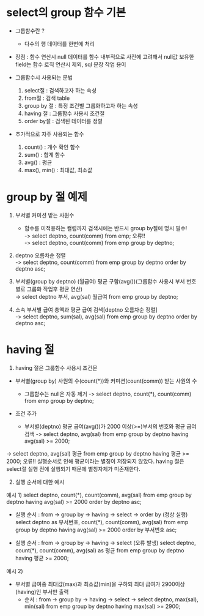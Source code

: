 
# select의 group 함수 기본
  
- 그룹함수란 ?  
    - 다수의 행 데이터를 한번에 처리  
- 장점 : 함수 연산시 null 데이터를 함수 내부적으로 사전에 고려해서 null값 보유한 field는 함수 로직 연산시 제외, sql 문장 작업 용이  
  
- 그룹함수시 사용되는 문법  
    1. select절 : 검색하고자 하는 속성  
    2. from절	: 검색 table  
    3. group by 절 : 특정 조건별 그룹화하고자 하는 속성  
    4. having 절 : 그룹함수 사용시 조건절  
    5. order by절 : 검색된 데이터를 정렬  
  
- 추가적으로 자주 사용되는 함수  
    1. count() : 개수 확인 함수  
    2. sum() : 합계 함수  
    3. avg() : 평균  
    4. max(), min() : 최대값, 최소값   
  
# group by 절 예제
  
1. 부서별 커미션 받는 사원수  
    - 함수를 미적용하는 컬럼까지 검색시에는 반드시 group by절에 명시 필수!  
-> select deptno, count(comm) from emp; 오류!!  
-> select deptno, count(comm) from emp group by deptno;  
  
2. deptno 오름차순 정렬  
-> select deptno, count(comm) from emp group by deptno order by deptno asc;  
  
3. 부서별(group by deptno) (월급여) 평균 구함(avg())(그룹함수 사용시 부서 번호별로 그룹화 작업후 평균 연산)  
-> select deptno 부서, avg(sal) 월급여 from emp group by deptno;  
  
4. 소속 부서별 급여 총액과 평균 급여 검색[deptno 오름차순 정렬]  
-> select deptno, sum(sal), avg(sal) from emp group by deptno order by deptno asc;  

#  having 절

1. having 절은 그룹함수 사용시 조건문

- 부서별(group by) 사원의 수(count(*))와 커미션(count(comm)) 받는 사원의 수
    - 그룹함수는 null은 자동 제거
-> select deptno, count(*), count(comm) from emp group by deptno;

- 조건 추가
    - 부서별(deptno) 평균 급여(avg())가 2000 이상(>=)부서의 번호와 평균 급여 검색 
-> select deptno, avg(sal) from emp group by deptno having avg(sal) >= 2000;

-> select deptno, avg(sal) 평균 from emp group by deptno having 평균 >= 2000; 오류!!
실행순서로 인해 평균이라는 별칭이 저장되지 않았다.
having 절은 select절 실행 전에 실행되기 때문에 별칭자체가 미존재한다.

2. 실행 순서에 대한 예시

예시 1) 
select deptno, count(*), count(comm), avg(sal)
from emp
group by deptno
having avg(sal) >= 2000
order by deptno asc;

- 실행 순서 : from -> group by -> having -> select -> order by (정상 실행)
select deptno as 부서번호, count(*), count(comm), avg(sal)
from emp
group by deptno
having avg(sal) >= 2000
order by 부서번호 asc;

- 실행 순서 : from -> group by -> having -> select (오류 발생)
select deptno, count(*), count(comm), avg(sal) as 평균
from emp
group by deptno
having 평균 >= 2000;

예시 2)
- 부서별 급여중 최대값(max)과 최소값(min)을 구하되 최대 급여가 2900이상(having)인 부서만 출력
    - 순서 : from -> group by -> having -> select
-> select deptno, max(sal), min(sal) from emp group by deptno having max(sal) >= 2900;
